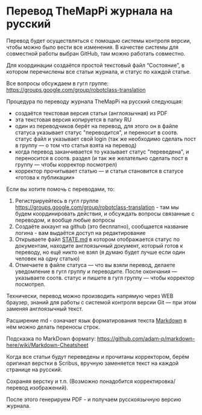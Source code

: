 Перевод  TheMapPi журнала на русский
====================================

Перевод будет осуществляться с помощью системы контроля версии, 
чтобы можно было вести все изменения. 
В качестве системы для совместной работы выбран GitHub, там можно работать совместно.

Для координации создаётся простой текстовый файл “Состояние”, в котором перечислены все статьи журнала, и статус по каждой статье. 

Все вопросы обсуждаем в гугл группе: https://groups.google.com/group/robotclass-translation

Процедура по переводу журнала TheMapPi на русский следующая:

* создаётся текстовая версия статьи (англоязычная) из PDF
* эта текстовая версия копируется в папку RU
* один из переводчиков берёт на перевод, для этого он в файле статуса указывает статус "переводится", 
и переносит в соотв. статус файл и указывает свой login (так же необходимо сделать пост в группу — о том что статья взята на перевод)
* когда перевод заканчивается то указывает статус "переведена", и переносится в соотв. раздел (и так же желательно сделать пост в группу — чтобы корректор посмотрел)
* корректор прочитывает статью — и статья становится в статусе «готова к публикации»

Если вы хотите помочь с переводами, то:

1. Регистрируейтесь в гугл группе https://groups.google.com/group/robotclass-translation - там мы будем координировать действия, и обсуждать вопросы связанные с переводом, и вообще любые вопросы
2. Создаёте аккаунт на github (это бесплатно), сообщается название логина - вам выдаётся доступ на редактирование
3. Открываете файл [STATE.md](https://github.com/robotclass/magpi-issue10-texts/blob/master/STATE.md) в котором отображается статус по документам, 
находите англоязычный документ, который готов к переводу, но ещё никто не взял (я думаю будет лучше если один человек на одну статью)
4. Отмечаете в файле статуса — что вы взяли перевод, делаете уведомление в гугл группу и переводите. После окончания — указываете соотв. статус и пишете в гугл группу — чтобы корректор посмотрел.

Технически, перевод можно производить напрямую через WEB браузер, знаний для работы с системой контроля версии Git — при этом заменяя англоязычный текст.

Расширение md - означает язык форматирования текста [Markdown](http://scadahacker.com/library/Documents/Cheat_Sheets/HTML%20-%20Markdown.pdf "Краткий справочник по синаксису Markdown") в нём можно делать переносы строк.

Подсказка по MarkDown формату:
https://github.com/adam-p/markdown-here/wiki/Markdown-Cheatsheet

Когда все статьи будут переведены и прочитаны корректором, берём оригинал верстки в Scribus, 
вручную заменяется текст на каждой странице на русский. 

Сохраняя верстку и т.п. (Возможно понадобится корректировка/перевод изображений).

После этого генерируем PDF - и получаем русскоязычную версию журнала.

